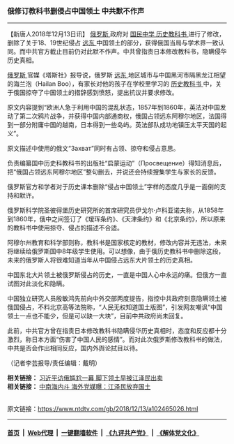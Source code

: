 ### 俄修订教科书删侵占中国领土 中共默不作声
------------------------

<div class="post_content">
 <p>
  【新唐人2018年12月13日讯】
  <a href="https://www.ntdtv.com/gb/俄罗斯.htm">
   俄罗斯
  </a>
  政府对
  <a href="https://www.ntdtv.com/gb/国民中学.htm">
   国民中学
  </a>
  <a href="https://www.ntdtv.com/gb/历史教科书.htm">
   历史教科书
  </a>
  进行了修改，删除了关于18、19世纪侵占
  <a href="https://www.ntdtv.com/gb/远东.htm">
   远东
  </a>
  中国领土的部分，获得俄国当局与学术界一致认同。而中共官方截止目前仍对此默不作声。中共曾指责日本修改教科书，隐瞒侵华历史真相。
 </p>
 <p>
  <a href="https://www.ntdtv.com/gb/俄罗斯.htm">
   俄罗斯
  </a>
  官媒《塔斯社》报导说，俄罗斯
  <a href="https://www.ntdtv.com/gb/远东.htm">
   远东
  </a>
  地区城市与中国黑河市隔黑龙江相望的海兰泡（Hailan Boo），有家长对他的孩子在学校里学习的
  <a href="https://www.ntdtv.com/gb/历史教科书.htm">
   历史教科书
  </a>
  中，关于俄国掠夺了中国领土的措辞感到愤怒，提出抗议并要求修改。
 </p>
 <p>
  原文内容提到“欧洲人急于利用中国的混乱状态，1857年到1860年，英法对中国发动了第二次鸦片战争，并获得中国内部通商权，俄国占领远东阿穆尔地区，法国得到一部分附庸中国的越南，日本得到一些岛屿。英法部队成功地镇压太平天国的起义”。
 </p>
 <p>
  原文描述中使用的俄文“Захват”同时有占领、掠夺和侵占意思。
 </p>
 <p>
  负责编纂国中历史科教科书的出版社“启蒙运动”（Просвещение）得知消息后，把“俄国占领远东阿穆尔地区”整句删去，并说还会持续搜集学生与家长的反馈。
 </p>
 <p>
  俄罗斯官方和学者对于历史课本删除“侵占中国领土”字样的态度几乎是一面倒的支持和默许。
 </p>
 <p>
  俄罗斯科学院圣彼得堡历史研究所的首席研究员伊戈尔·卢科亚诺夫称，从1858年到1860年，俄中之间签订了《瑷珲条约》、《天津条约》和《北京条约》，所以原来的教科书中使用掠夺、侵占的描述不合适。
 </p>
 <p>
  阿穆尔州教育和科学部则称，教科书是国家核定的教材，修改内容并无违法，未来将继续给俄罗斯国中8年级学生使用。可以想像，由于俄历史教科书中删除这段，未来的俄罗斯人将很难知道当年从中国侵占远东大片领土的历史真相。
 </p>
 <p>
  中国东北大片领土被俄罗斯侵占的历史，一直是中国人心中永远的痛。但俄方一直试图对此淡化和隐瞒。
 </p>
 <p>
  中国独立研究人员殷敏鸿先前向中外交部两度提告，指控中共政府刻意隐瞒领土被俄国侵占，不料北京高等法院称，“人民无权知道国土版图”，引发网友嘲讽“中国领土一点也不能少，但是可以缺一大块”，目前中共政府尚未回复。
 </p>
 <p>
  此前，中共官方曾在指责日本修改教科书隐瞒侵华历史真相时，态度和反应都十分激烈，称日本方面“伤害了中国人民的感情”。而对此次俄罗斯修改教科书的做法，中共是否会作出相同反应，国内外舆论拭目以待。
 </p>
 <p>
  （记者李芸报导/责任编辑：戴明）
 </p>
 <p>
  <strong>
   相关链接：
  </strong>
  <a href="https://www.ntdtv.com/gb/2018/09/13/a1391226.html">
   习近平访俄尴尬一幕 脚下领土早被江泽民出卖
  </a>
  <br>
   <strong>
    相关链接：
   </strong>
   <a href="http://ca.ntdtv.com/xtr/b5/2018/11/11/a1398880.html">
    中南海内斗 海外党媒曝：江泽民放弃国土
   </a>
  </br>
 </p>
 <div class="single_ad">
 </div>
</div>

<br/>原文链接：https://www.ntdtv.com/gb/2018/12/13/a102465026.html


------------------------
#### [首页](https://github.com/gfw-breaker/banned-news/blob/master/README.md) &nbsp;|&nbsp; [Web代理](https://github.com/labour-camp/helloworld) &nbsp;|&nbsp; [一键翻墙软件](https://github.com/gfw-breaker/nogfw/blob/master/README.md) &nbsp;|&nbsp; [《九评共产党》](https://github.com/gfw-breaker/9ping.md/blob/master/README.md#九评之一评共产党是什么) &nbsp;|&nbsp; [《解体党文化》](https://github.com/gfw-breaker/jtdwh.md/blob/master/README.md#绪论)

